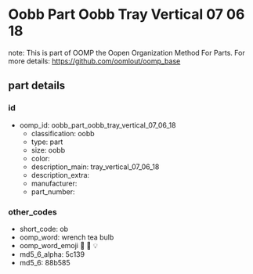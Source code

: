 # Oobb Part Oobb Tray Vertical 07 06 18  

note: This is part of OOMP the Oopen Organization Method For Parts. For more details: https://github.com/oomlout/oomp_base

##  part details





### id
* oomp_id: oobb_part_oobb_tray_vertical_07_06_18
  * classification: oobb
  * type: part
  * size: oobb
  * color: 
  * description_main: tray_vertical_07_06_18
  * description_extra: 
  * manufacturer: 
  * part_number: 

### other_codes
* short_code: ob
* oomp_word: wrench tea bulb
* oomp_word_emoji :wrench: :tea: :bulb:
* md5_6_alpha: 5c139
* md5_6: 88b585